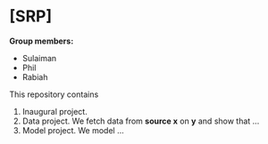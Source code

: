 # \[SRP\]

**Group members:**
- Sulaiman
- Phil
- Rabiah


This repository contains  
1. Inaugural project. 
2. Data project. We fetch data from **source x** on **y** and show that ...
3. Model project. We model ...
